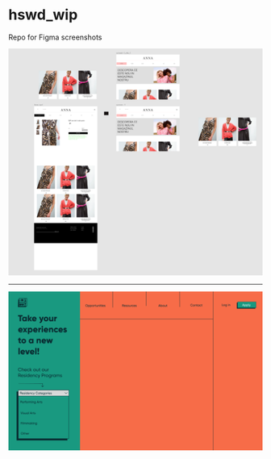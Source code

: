 # hswd_wip
Repo for Figma screenshots


<img src="img/wip_anna.png">

<hr>

<img src="img/wip_rez-art-mk1.png">
